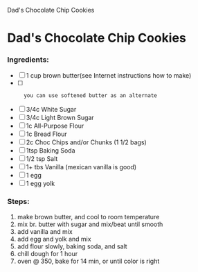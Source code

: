 Dad's Chocolate Chip Cookies

# Dad's Chocolate Chip Cookies

### Ingredients:
- [ ] 1 cup brown butter(see Internet instructions how to make)
- [ ]       you can use softened butter as an alternate
- [ ] 3/4c White Sugar
- [ ] 3/4c Light Brown Sugar
- [ ] 1c All-Purpose Flour
- [ ] 1c Bread Flour
- [ ] 2c Choc Chips and/or Chunks (1 1/2 bags)
- [ ] 1tsp Baking Soda
- [ ] 1/2 tsp Salt
- [ ] 1+ tbs Vanilla  (mexican vanilla is good)
- [ ] 1 egg
- [ ] 1 egg yolk

### Steps:
1. make brown butter, and cool to room temperature
2. mix br. butter with sugar and mix/beat until smooth
3. add vanilla and mix
4. add egg and yolk and mix
5. add flour slowly, baking soda, and salt
6. chill dough for 1 hour
7. oven @ 350, bake for 14 min, or until color is right
